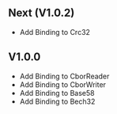 Next (V1.0.2)
---------------------

- Add Binding to Crc32

V1.0.0
---------------------
- Add Binding to CborReader
- Add Binding to CborWriter
- Add Binding to Base58
- Add Binding to Bech32